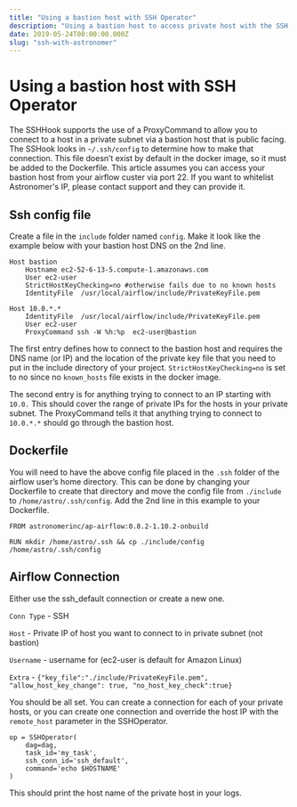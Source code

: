 ```yaml
---
title: "Using a bastion host with SSH Operator"
description: "Using a bastion host to access private host with the SSH Operator"
date: 2019-05-24T00:00:00.000Z
slug: "ssh-with-astronomer"
---
```

# Using a bastion host with SSH Operator

The SSHHook supports the use of a ProxyCommand to allow you to connect to a host in a private subnet via a bastion host that is public facing. The SSHook looks in `~/.ssh/config` to determine how to make that connection. This file doesn’t exist by default in the docker image, so it must be added to the Dockerfile. This article assumes you can access your bastion host from your airflow custer via port 22. If you want to whitelist Astronomer's IP, please contact support and they can provide it. 

## Ssh config file
Create a file in the `include` folder named `config`. Make it look like the example below with your bastion host DNS on the 2nd line.

```
Host bastion   
	Hostname ec2-52-6-13-5.compute-1.amazonaws.com
	User ec2-user   
	StrictHostKeyChecking=no #otherwise fails due to no known hosts
	IdentityFile  /usr/local/airflow/include/PrivateKeyFile.pem

Host 10.0.*.*
	IdentityFile  /usr/local/airflow/include/PrivateKeyFile.pem   
	User ec2-user   
	ProxyCommand ssh -W %h:%p  ec2-user@bastion
  ```

The first entry defines how to connect to the bastion host and requires the DNS name (or IP) and the location of the private key file that you need to put in the include directory of your project. `StrictHostKeyChecking=no` is set to no since no `known_hosts` file exists in the docker image.

The second entry is for anything trying to connect to an IP starting with `10.0.` This should cover the range of private IPs for the hosts in your private subnet. The ProxyCommand tells it that anything trying to connect to `10.0.*.*` should go through the bastion host.

## Dockerfile
You will need to have the above config file placed in the `.ssh` folder of the airflow user’s home directory. This can be done by changing your Dockerfile to create that directory and move the config file from `./include` to `/home/astro/.ssh/config`. Add the 2nd line in this example to your Dockerfile.

```
FROM astronomerinc/ap-airflow:0.8.2-1.10.2-onbuild

RUN mkdir /home/astro/.ssh && cp ./include/config /home/astro/.ssh/config
```

## Airflow Connection
Either use the ssh_default connection or create a new one.

`Conn Type` - SSH

`Host` - Private IP of host you want to connect to in private subnet (not bastion)

`Username` - username for (ec2-user is default for Amazon Linux)

`Extra` - `{"key_file":"./include/PrivateKeyFile.pem", "allow_host_key_change": true, "no_host_key_check":true}`



You should be all set. You can create a connection for each of your private hosts, or you can create one connection and override the host IP with the `remote_host` parameter in the SSHOperator.

```
op = SSHOperator(
	dag=dag,
	task_id='my_task',
	ssh_conn_id='ssh_default',
	command='echo $HOSTNAME'
)
```

This should print the host name of the private host in your logs.
